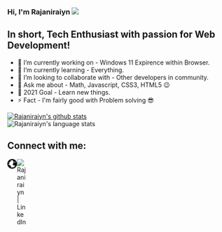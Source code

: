 ### Hi, I'm Rajaniraiyn <img src="https://media.giphy.com/media/hvRJCLFzcasrR4ia7z/giphy.gif" width="25px">

## In short, Tech Enthusiast with passion for Web Development!
- 🔭 I’m currently working on - Windows 11 Expirence within Browser.
- 🌱 I’m currently learning - Everything.
- 👯 I’m looking to collaborate with - Other developers in community.
- 💬 Ask me about - Math, Javascript, CSS3, HTML5 😉
- 🥅 2021 Goal - Learn new things.
- ⚡ Fact - I'm fairly good with Problem solving 😎

[![Rajaniraiyn's github stats](https://github-readme-stats.vercel.app/api?username=rajaniraiyn&bg_color=30,e96443,904e95&title_color=fff&text_color=fff)](https://github.com/rajaniraiyn?tab=repositories)
<br>
![Rajaniraiyn's language stats](https://github-readme-stats.vercel.app/api/top-langs/?username=rajaniraiyn)

## Connect with me:
[<img align="left" alt="Rajaniraiyn | Portfolio" width="22px" src="https://raw.githubusercontent.com/iconic/open-iconic/master/svg/globe.svg" />][website]
[<img align="left" alt="Rajaniraiyn | LinkedIn" width="22px" src="https://cdn.jsdelivr.net/npm/simple-icons@v3/icons/linkedin.svg" />][linkedin]
<br />

[website]: https://rajaniraiyn.github.io/
[linkedin]: https://www.linkedin.com/in/rajaniraiyn/
